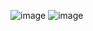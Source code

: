 
![image](https://user-images.githubusercontent.com/80239702/118064883-e3bb2c80-b3d6-11eb-8154-108e54c523c2.png)
![image](https://user-images.githubusercontent.com/80239702/118065054-401e4c00-b3d7-11eb-874c-cb1f67d20acc.png)
